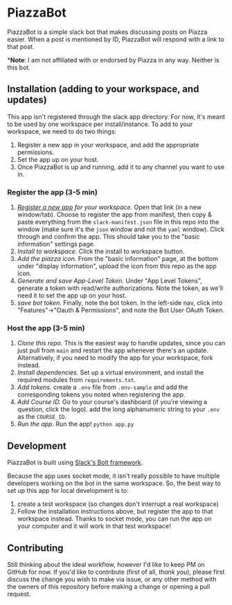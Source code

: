 # PiazzaBot
PiazzaBot is a simple slack bot that makes discussing posts on Piazza easier.
When a post is mentioned by ID, PiazzaBot will respond with a link to that
post.

***Note**: I am not affiliated with or endorsed by Piazza in any way. Neither
is this bot.

## Installation (adding to your workspace, and updates)
This app isn't registered through the slack app directory. For now, it's meant
to be used by one workspace per install/instance. To add to your workspace,
we need to do two things:
1. Register a new app in your workspace, and add the appropriate permissions.
2. Set the app up on your host.
3. Once PiazzaBot is up and running, add it to any channel you want to use in.

### Register the app (3-5 min)
1. _[Register a new app](https://api.slack.com/apps?new_app=1) for your
workspace._ Open that link (in a new window/tab). Choose to register the app
from manifest, then copy & paste everything from the `slack-manifest.json`
file in this repo into the window (make sure it's the `json` window and not
the `yaml` window). Click through and confirm the app. This should take you
to the "basic information" settings page.
2. _Install to workspace._ Click the install to workspace button.
3. _Add the piazza icon._ From the "basic information" page, at the bottom
under "display information", upload the icon from this repo as the app icon.
4. _Generate and save App-Level Token._ Under "App Level Tokens", generate a
token with read/write authorizations. Note the token, as we'll need it to set
the app up on your host.
5. _save bot token._ Finally, note the bot token. In the left-side nav, click
into "Features"->"Oauth & Permissions", and note the Bot User OAuth Token.

### Host the app (3-5 min)
1. _Clone this repo._ This is the easiest way to handle updates, since you
can just pull from `main` and restart the app whenever there's an update.
Alternatively, if you need to modify the app for your workspace, fork instead.
2. _Install dependencies._ Set up a virtual environment, and install the
required modules from `requirements.txt`.
3. _Add tokens._ create a `.env` file from `.env-sample` and add the
corresponding tokens you noted when registering the app.
4. _Add Course ID._ Go to your course's dashboard (if you're viewing a question,
click the logo). add the long alphanumeric string to your `.env` as the `COURSE_ID`.
5. _Run the app._ Run the app! `python app.py`

## Development
PiazzaBot is built using [Slack's Bolt framework](https://github.com/SlackAPI/bolt-python).

Because the app uses socket mode, it isn't really possible to have multiple
developers working on the bot in the same workspace. So, the best way to set
up this app for local development is to:
1. create a test workspace (so changes don't interrupt a real workspace)
2. Follow the installation instructions above, but register the app to that
workspace instead. Thanks to socket mode, you can run the app on your computer
and it will work in that test workspace!

## Contributing
Still thinking about the ideal workflow, however I'd like to keep PM on
GitHub for now. If you'd like to contribute (first of all, _thank you_),
please first discuss the change you wish to make via issue, or any other
method with the owners of this repository before making a change or opening
a pull request.
